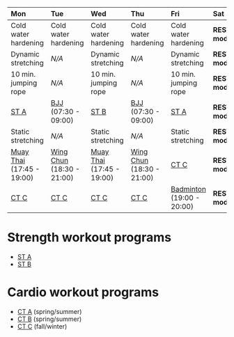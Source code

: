 
| Mon | Tue | Wed | Thu | Fri | Sat | Sun |
|:---|:---|:---|:---|:---|:---|:---|
| Cold water hardening | Cold water hardening | Cold water hardening | Cold water hardening | Cold water hardening | **REST mode** | Cold water hardening |
| Dynamic stretching | *N/A* | Dynamic stretching | *N/A* | Dynamic stretching | **REST mode** | Dynamic stretching |
| 10 min. jumping rope | *N/A* | 10 min. jumping rope | *N/A* | 10 min. jumping rope | **REST mode** | 10 min. jumping rope |
| [ST A](https://github.com/mobsikx/workout/blob/master/Full-A.md) | [BJJ](https://www.lannagym.cz/rozvrh/) (07:30 - 09:00) | [ST B](https://github.com/mobsikx/workout/blob/master/Full-B.md) | [BJJ](https://www.lannagym.cz/rozvrh/) (07:30 - 09:00) | [ST A](https://github.com/mobsikx/workout/blob/master/Full-A.md) | **REST mode** | [ST B](https://github.com/mobsikx/workout/blob/master/Full-B.md) |
| Static stretching | *N/A* | Static stretching | *N/A* | Static stretching | **REST mode** | Static stretching |
| [Muay Thai](https://www.lannagym.cz/rozvrh/) (17:45 - 19:00) | [Wing Chun](https://www.wingchunpraha.cz) (18:30 - 21:00) | [Muay Thai](https://www.lannagym.cz/rozvrh/) (17:45 - 19:00) | [Wing Chun](https://www.wingchunpraha.cz) (18:30 - 21:00) | [CT C](https://github.com/mobsikx/workout/blob/master/Cardio-Light.md) | **REST mode** | **REST mode** |
| [CT C](https://github.com/mobsikx/workout/blob/master/Cardio-Light.md) | [CT C](https://github.com/mobsikx/workout/blob/master/Cardio-Light.md) | [CT C](https://github.com/mobsikx/workout/blob/master/Cardio-Light.md) | [CT C](https://github.com/mobsikx/workout/blob/master/Cardio-Light.md) | [Badminton](http://www.ruzova5.cz/cs/badminton/) (19:00 - 20:00) | **REST mode** | [CT C](https://github.com/mobsikx/workout/blob/master/Cardio-Light.md) |

# Strength workout programs
* [ST A](https://github.com/mobsikx/workout/blob/master/Full-A.md)
* [ST B](https://github.com/mobsikx/workout/blob/master/Full-B.md)

# Cardio workout programs
* [CT A](https://github.com/mobsikx/workout/blob/master/Cardio-Explosive.md) (spring/summer)
* [CT B](https://github.com/mobsikx/workout/blob/master/Cardio-Endurance.md) (spring/summer)
* [CT C](https://github.com/mobsikx/workout/blob/master/Cardio-Light.md) (fall/winter)
